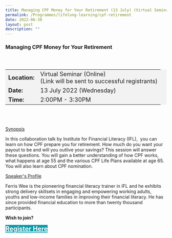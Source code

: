 ```yaml
---
title: Managing CPF Money for Your Retirement (13 July) (Virtual Seminar)
permalink: /Programmes/lifelong-learning/cpf-retirement
date: 2022-06-30
layout: post
description: ""
---
```


### Managing CPF Money for Your Retirement ###

<div style="padding:25px 0 0 0">
<table  style="font-size:130%; background-color:#f2f2f2">
	<tbody>
		<tr>
			 <td><b>Location:</b></td><td>Virtual Seminar (Online)<br>(Link will be sent to successful registrants)</td>
		</tr>
		<tr>
		 <td><b>Date:</b> </td><td>13 July 2022 (Wednesday)</td>
		</tr>
		<tr>
			<td> <b>Time:</b> </td><td>2:00PM - 3:30PM</td>
		</tr>
	</tbody>
</table>
<div>

<div style="padding:35px 0 0 0">
	<p><u>Synopsis</u></p>
	<p>In this collaboration talk by Institute for Financial Literacy (IFL),  you can learn on how CPF prepare you for retirement. How much do you want your payout to be and will you outlive your savings? This session will answer these questions. You will gain a better understanding of how CPF works, what happens at age 55 and the various CPF Life Plans available at age 65. You will also learn about CPF nomination.</p>
	<p><u>Speaker's Profile</u></p>
	<p>Ferris Wee is the pioneering financial literacy trainer in IFL and he exhibits strong delivery skillsets in engaging and empowering working adults, youths and low-income families in improving their financial literacy. He has since provided financial education to more than twenty thousand participants.</p>
</div>


<b>Wish to join?</b>
<div>
	<a href="https://go.gov.sg/vs-jul22-cpf" style="font-size:20px; width:35%; height:60px; background-color:#0899AA; color:white" class="bp-button"><b>Register Here</b></a>
</div>